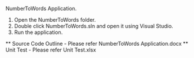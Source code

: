 NumberToWords Application.

1. Open the NumberToWords folder.
2. Double click NumberToWords.sln and open it using Visual Studio.
3. Run the application.

** Source Code Outline - Please refer NumberToWords Application.docx
** Unit Test - Please refer Unit Test.xlsx
